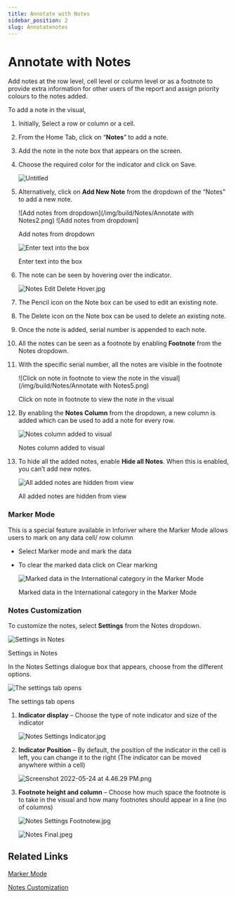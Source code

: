 ```yaml
---
title: Annotate with Notes
sidebar_position: 2
slug: Annotatenotes
---
```


# Annotate with Notes

Add notes at the row level, cell level or column level or as a footnote to provide extra information for other users of the report and assign priority colours to the notes added.

To add a note in the visual,

1. Initially, Select a row or column or a cell.
2. From the Home Tab, click on “**Notes**” to add a note.
3. Add the note in the note box that appears on the screen.
4. Choose the required color for the indicator and click on Save.
    
    ![Untitled](/img/build/Notes/AnnotatewithNotes1.png)

5. Alternatively, click on **Add New Note** from the dropdown of the “Notes” to add a new note.

    ![Add notes from dropdown](/img/build/Notes/Annotate with Notes2.png)
    ![Add notes from dropdown]
    
    Add notes from dropdown
    
    ![Enter text into the box](/img/build/Notes/AnnotatewithNotes3.jpg)
    
    Enter text into the box
    
6. The note can be seen by hovering over the indicator.
    
    ![Notes Edit Delete Hover.jpg](/img/build/Notes/AnnotatewithNotes4.jpg)
    
7. The Pencil icon on the Note box can be used to edit an existing note.
8. The Delete icon on the Note box can be used to delete an existing note.
9. Once the note is added, serial number is appended to each note. 
10. All the notes can be seen as a footnote by enabling **Footnote** from the Notes dropdown.
11. With the specific serial number, all the notes are visible in the footnote
    
    ![Click on note in footnote to view the note in the visual](/img/build/Notes/Annotate with Notes5.png)
    
    Click on note in footnote to view the note in the visual 
    
12. By enabling the **Notes Column** from the dropdown, a new column is added which can be used to add a note for every row. 
    
    ![Notes column added to visual](/img/build/Notes/AnnotatewithNotes6.png)
    
    Notes column added to visual
    
13. To hide all the added notes, enable **Hide all Notes**. When this is enabled, you can’t add new notes.
    
    ![All added notes are hidden from view](/img/build/Notes/AnnotatewithNotes7.png)
    
    All added notes are hidden from view
    

### Marker Mode

This is a special feature available in Inforiver where the Marker Mode allows users to mark on any data cell/ row column

- Select Marker mode and mark the data
- To clear the marked data click on Clear marking
    
    ![Marked data in the International category in the Marker Mode ](/img/build/Notes/AnnotatewithNotes8.png)
    
    Marked data in the International category in the Marker Mode 
    

### Notes Customization

To customize the notes, select **Settings** from the Notes dropdown.

![Settings in Notes](/img/build/Notes/AnnotatewithNotes9.png)

Settings in Notes

In the Notes Settings dialogue box that appears, choose from the different options.

![The settings tab opens ](/img/build/Notes/AnnotatewithNotes10.png)

The settings tab opens 

1. **Indicator display** – Choose the type of note indicator and size of the indicator
    
    ![Notes Settings Indicator.jpg](/img/build/Notes/AnnotatewithNotes11.jpg)
    
2. **Indicator Position** – By default, the position of the indicator in the cell is left, you can change it to the right (The indicator can be moved anywhere within a cell)
    
    ![Screenshot 2022-05-24 at 4.46.29 PM.png](/img/build/Notes/AnnotatewithNotes12.png)
    
3. **Footnote height and column** – Choose how much space the footnote is to take in the visual and how many footnotes should appear in a line (no of columns)
    
    ![Notes Settings Footnotew.jpg](/img/build/Notes/AnnotatewithNotes13.jpg)
    
    ![Notes Final.jpeg](/img/build/Notes/AnnotatewithNotes14.jpeg)
    

## Related Links

[Marker Mode](build/Annotatenotes#marker-mode)

[Notes Customization](build/Annotatenotes#notes-customization)